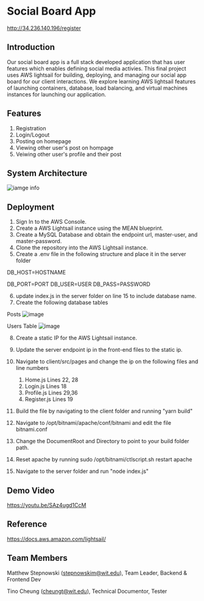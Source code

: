 # Social Board App
http://34.236.140.196/register

## Introduction 
Our social board app is a full stack developed application that has user features which enables defining social media activies. This final project uses AWS lightsail for building, deploying, and managing our social app board for our client interactions. We explore learning AWS lightsail features of launching containers, database, load balancing, and virtual machines instances for launching our application. 

## Features 
1. Registration
2. Login/Logout
3. Posting on homepage
4. Viewing other user's post on hompage
5. Veiwing other user's profile and their post

## System Architecture
![iamge info](https://i.imgur.com/UGzz6ZN.png)

## Deployment
1. Sign In to the AWS Console.
2. Create a AWS Lightsail instance using the MEAN blueprint.
3. Create a MySQL Database and obtain the endpoint url, master-user, and master-password.
4. Clone the repository into the AWS Lightsail instance.
5. Create a .env file in the following structure and place it in the server folder

DB_HOST=HOSTNAME

DB_PORT=PORT
DB_USER=USER
DB_PASS=PASSWORD

6. update index.js in the server folder on line 15 to include database name.
7. Create the following database tables

Posts 
![image](https://user-images.githubusercontent.com/38090957/129287971-30fa88fe-f729-487a-9fe4-6ed05a70d9bd.png)

Users Table
![image](https://user-images.githubusercontent.com/38090957/129287986-364482a7-e535-4a12-a548-ee757a3a8638.png)

8. Create a static IP for the AWS Lightsail instance.
9. Update the server endpoint ip in the front-end files to the static ip.

10. Navigate to client/src/pages and change the ip on the following files and line numbers
    1. Home.js Lines 22, 28 
    2. Login.js Lines 18
    3. Profile.js Lines 29,36
    4. Register.js Lines 19

11. Build the file by navigating to the client folder and running "yarn build"
12. Navigate to /opt/bitnami/apache/conf/bitnami and edit the file bitnami.conf
13. Change the DocumentRoot and Directory to point to your build folder path.
14. Reset apache by running sudo /opt/bitnami/ctlscript.sh restart apache
15. Navigate to the server folder and run "node index.js"

## Demo Video
https://youtu.be/SAz4ugd1CcM

## Reference 
https://docs.aws.amazon.com/lightsail/

## Team Members
Matthew Stepnowski (stepnowskim@wit.edu), Team Leader, Backend & Frontend Dev

Tino Cheung (cheungt@wit.edu), Technical Documentor, Tester
